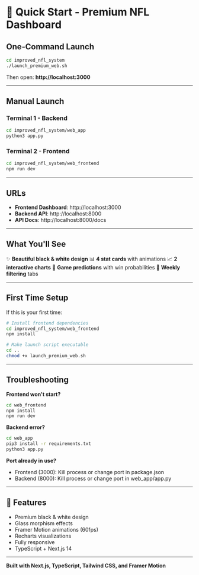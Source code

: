 # 🚀 Quick Start - Premium NFL Dashboard

## One-Command Launch

```bash
cd improved_nfl_system
./launch_premium_web.sh
```

Then open: **http://localhost:3000**

---

## Manual Launch

### Terminal 1 - Backend
```bash
cd improved_nfl_system/web_app
python3 app.py
```

### Terminal 2 - Frontend
```bash
cd improved_nfl_system/web_frontend
npm run dev
```

---

## URLs

- **Frontend Dashboard**: http://localhost:3000
- **Backend API**: http://localhost:8000
- **API Docs**: http://localhost:8000/docs

---

## What You'll See

✨ **Beautiful black & white design**
📊 **4 stat cards** with animations
📈 **2 interactive charts**
🏈 **Game predictions** with win probabilities
🎯 **Weekly filtering** tabs

---

## First Time Setup

If this is your first time:

```bash
# Install frontend dependencies
cd improved_nfl_system/web_frontend
npm install

# Make launch script executable
cd ..
chmod +x launch_premium_web.sh
```

---

## Troubleshooting

**Frontend won't start?**
```bash
cd web_frontend
npm install
npm run dev
```

**Backend error?**
```bash
cd web_app
pip3 install -r requirements.txt
python3 app.py
```

**Port already in use?**
- Frontend (3000): Kill process or change port in package.json
- Backend (8000): Kill process or change port in web_app/app.py

---

## 🎨 Features

- Premium black & white design
- Glass morphism effects
- Framer Motion animations (60fps)
- Recharts visualizations
- Fully responsive
- TypeScript + Next.js 14

---

**Built with Next.js, TypeScript, Tailwind CSS, and Framer Motion**
